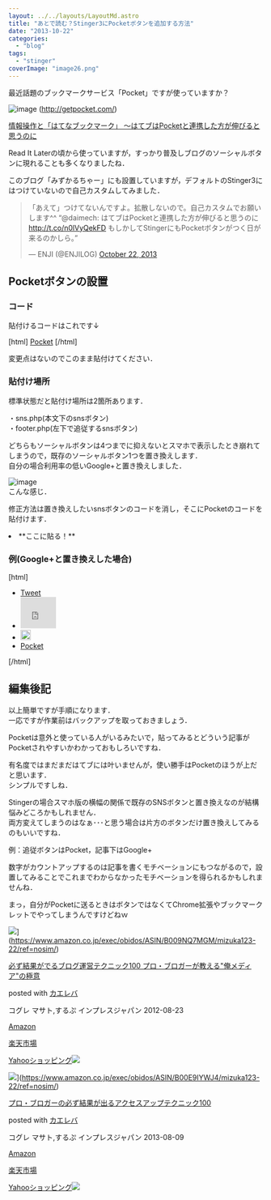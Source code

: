 ```yaml
---
layout: ../../layouts/LayoutMd.astro
title: "あとで読む？Stinger3にPocketボタンを追加する方法"
date: "2013-10-22"
categories: 
  - "blog"
tags: 
  - "stinger"
coverImage: "image26.png"
---
```


最近話題のブックマークサービス「Pocket」ですが使っていますか？

![image](/archive/images/image26.png "image")
(http://getpocket.com/)

[情報操作と「はてなブックマーク」 ～はてブはPocketと連携した方が伸びると思うのに](http://rentalhomepage.com/hateb/)

Read It Laterの頃から使っていますが，すっかり普及しブログのソーシャルボタンに現れることも多くなりましたね．

このブログ「みずかるちゃー」にも設置していますが，デフォルトのStinger3にはつけていないので自己カスタムしてみました．

<blockquote class="twitter-tweet"><p>「あえて」つけてないんですよ。拡散しないので。自己カスタムでお願いします^^ “@daimech: はてブはPocketと連携した方が伸びると思うのに <a href="http://t.co/n0lVyQekFD">http://t.co/n0lVyQekFD</a> もしかしてStingerにもPocketボタンがつく日が来るのかしら。”</p>— ENJI (@ENJILOG) <a href="https://twitter.com/ENJILOG/statuses/392486497498439680">October 22, 2013</a></blockquote>
<script src="//platform.twitter.com/widgets.js" async charset="utf-8"></script>

## Pocketボタンの設置

### コード

貼付けるコードはこれです↓

\[html\] <a href="https://getpocket.com/save" class="pocket-btn" data-lang="en" data-save-url="<?php get\_permalink(); ?>" data-pocket-count="vertical" data-pocket-align="left" >Pocket</a> <script type="text/javascript">!function(d,i){if(!d.getElementById(i)){var j=d.createElement("script");j.id=i;j.src="https://widgets.getpocket.com/v1/j/btn.js?v=1";var w=d.getElementById(i);d.body.appendChild(j);}}(document,"pocket-btn-js");</script> \[/html\]

変更点はないのでこのまま貼付けてください．

### 貼付け場所

標準状態だと貼付け場所は2箇所あります．

・sns.php(本文下のsnsボタン)  
・footer.php(左下で追従するsnsボタン)

どちらもソーシャルボタンは4つまでに抑えないとスマホで表示したとき崩れてしまうので，既存のソーシャルボタン1つを置き換えします．  
自分の場合利用率の低いGoogle+と置き換えしました．

![image](/archive/images/image27.png "image")  
こんな感じ．

修正方法は置き換えしたいsnsボタンのコードを消し，そこにPocketのコードを貼付けます．

<li>**ここに貼る！**</li>

### 例(Google+と置き換えした場合)

\[html\] <div class="sns"> <ul class="snsb clearfix"> <li> <a href="https://twitter.com/share" class="twitter-share-button" data-count="vertical" data-via="mizuka123" data-url="<?php the\_permalink(); ?>" data-text="<?php the\_title(); ?>">Tweet</a><script type="text/javascript" src="//platform.twitter.com/widgets.js"></script> </li> <li> <iframe src="http://www.facebook.com/plugins/like.php?href=<?php the\_permalink(); ?>&amp;layout=box\_count&amp;show\_faces=false&amp;width=50&amp;action=like&amp;colorscheme=light&amp;height=62" scrolling="no" frameborder="0" style="border:none; overflow:hidden; width:70px; height:62px;" allowTransparency="true"></iframe> </li> <li> <a href="http://b.hatena.ne.jp/entry/<?php the\_permalink(); ?>" class="hatena-bookmark-button" data-hatena-bookmark-title="<?php the\_title(); ?>｜<?php bloginfo('name'); ?>" data-hatena-bookmark-layout="vertical" title="このエントリーをはてなブックマークに追加"><img src="http://b.st-hatena.com/images/entry-button/button-only.gif" alt="このエントリーをはてなブックマークに追加" width="20" height="20" style="border: none;" /></a><script type="text/javascript" src="http://b.st-hatena.com/js/bookmark\_button.js" charset="utf-8" async="async"></script> </li> <li> <a href="https://getpocket.com/save" class="pocket-btn" data-lang="en" data-save-url="<?php get\_permalink(); ?>" data-pocket-count="vertical" data-pocket-align="left" >Pocket</a> <script type="text/javascript">!function(d,i){if(!d.getElementById(i)){var j=d.createElement("script");j.id=i;j.src="https://widgets.getpocket.com/v1/j/btn.js?v=1";var w=d.getElementById(i);d.body.appendChild(j);}}(document,"pocket-btn-js");</script> </li> </ul> </div> \[/html\]

## 編集後記

以上簡単ですが手順になります．  
一応ですが作業前はバックアップを取っておきましょう．

Pocketは意外と使っている人がいるみたいで，貼ってみるとどういう記事がPocketされやすいかわかっておもしろいですね．

有名度ではまだまだはてブには叶いませんが，使い勝手はPocketのほうが上だと思います．  
シンプルですしね．

Stingerの場合スマホ版の横幅の関係で既存のSNSボタンと置き換えなのが結構悩みどころかもしれません．  
両方変えてしまうのはなぁ･･･と思う場合は片方のボタンだけ置き換えしてみるのもいいですね．

例：追従ボタンはPocket，記事下はGoogle+

数字がカウントアップするのは記事を書くモチベーションにもつながるので，設置してみることでこれまでわからなかったモチベーションを得られるかもしれませんね．

まっ，自分がPocketに送るときはボタンではなくてChrome拡張やブックマークレットでやってしまうんですけどねｗ

![](/archive/images/51R5X8BZm-L._SL160_.jpg)](https://www.amazon.co.jp/exec/obidos/ASIN/B009NQ7MGM/mizuka123-22/ref=nosim/)

[必ず結果がでるブログ運営テクニック100 プロ・ブロガーが教える"俺メディア"の極意](https://www.amazon.co.jp/exec/obidos/ASIN/B009NQ7MGM/mizuka123-22/ref=nosim/)

posted with [カエレバ](http://kaereba.com)

コグレ マサト,するぷ インプレスジャパン 2012-08-23

[Amazon](http://www.amazon.co.jp/gp/search?keywords=%8B%C9%88%D3%20%83u%83%8D%83O%89%5E%89c%83e%83N%83j%83b%83N100&__mk_ja_JP=%83J%83%5E%83J%83i&tag=mizuka123-22 "アマゾン")

[楽天市場](http://hb.afl.rakuten.co.jp/hgc/032b53ee.4b34c5ee.0f4a541e.f440145e/?pc=http%3A%2F%2Fsearch.rakuten.co.jp%2Fsearch%2Fmall%2F%25E6%25A5%25B5%25E6%2584%258F%2520%25E3%2583%2596%25E3%2583%25AD%25E3%2582%25B0%25E9%2581%258B%25E5%2596%25B6%25E3%2583%2586%25E3%2582%25AF%25E3%2583%258B%25E3%2583%2583%25E3%2582%25AF100%2F-%2Ff.1-p.1-s.1-sf.0-st.A-v.2%3Fx%3D0%26scid%3Daf_ich_link_urltxt%26m%3Dhttp%3A%2F%2Fm.rakuten.co.jp%2F "楽天市場")

[Yahooショッピング![](//ad.jp.ap.valuecommerce.com/servlet/gifbanner?sid=3066752&pid=881990642)](//ck.jp.ap.valuecommerce.com/servlet/referral?sid=3066752&pid=881990642&vc_url=http%3A%2F%2Fshopping.search.yahoo.co.jp%2Fsearch%3FuIv%3Don%26ei%3DUTF-8%26tab_ex%3Dcommerce%26slider%3D0%26va%3D%25E6%25A5%25B5%25E6%2584%258F%2520%25E3%2583%2596%25E3%2583%25AD%25E3%2582%25B0%25E9%2581%258B%25E5%2596%25B6%25E3%2583%2586%25E3%2582%25AF%25E3%2583%258B%25E3%2583%2583%25E3%2582%25AF100 "Yahooショッピング")

![](/archive/images/51OmKlbWagL._SL160_.jpg)](https://www.amazon.co.jp/exec/obidos/ASIN/B00E9IYWJ4/mizuka123-22/ref=nosim/)

[プロ・ブロガーの必ず結果が出るアクセスアップテクニック100](https://www.amazon.co.jp/exec/obidos/ASIN/B00E9IYWJ4/mizuka123-22/ref=nosim/)

posted with [カエレバ](http://kaereba.com)

コグレ マサト,するぷ インプレスジャパン 2013-08-09

[Amazon](http://www.amazon.co.jp/gp/search?keywords=%83A%83N%83Z%83X%83A%83b%83v%83e%83N%83j%83b%83N100%20%83v%83%8D%81E%83u%83%8D%83K%81%5B&__mk_ja_JP=%83J%83%5E%83J%83i&tag=mizuka123-22 "アマゾン")

[楽天市場](http://hb.afl.rakuten.co.jp/hgc/032b53ee.4b34c5ee.0f4a541e.f440145e/?pc=http%3A%2F%2Fsearch.rakuten.co.jp%2Fsearch%2Fmall%2F%25E3%2582%25A2%25E3%2582%25AF%25E3%2582%25BB%25E3%2582%25B9%25E3%2582%25A2%25E3%2583%2583%25E3%2583%2597%25E3%2583%2586%25E3%2582%25AF%25E3%2583%258B%25E3%2583%2583%25E3%2582%25AF100%2520%25E3%2583%2597%25E3%2583%25AD%25E3%2583%25BB%25E3%2583%2596%25E3%2583%25AD%25E3%2582%25AC%25E3%2583%25BC%2F-%2Ff.1-p.1-s.1-sf.0-st.A-v.2%3Fx%3D0%26scid%3Daf_ich_link_urltxt%26m%3Dhttp%3A%2F%2Fm.rakuten.co.jp%2F "楽天市場")

[Yahooショッピング![](//ad.jp.ap.valuecommerce.com/servlet/gifbanner?sid=3066752&pid=881990642)](//ck.jp.ap.valuecommerce.com/servlet/referral?sid=3066752&pid=881990642&vc_url=http%3A%2F%2Fshopping.search.yahoo.co.jp%2Fsearch%3FuIv%3Don%26ei%3DUTF-8%26tab_ex%3Dcommerce%26slider%3D0%26va%3D%25E3%2582%25A2%25E3%2582%25AF%25E3%2582%25BB%25E3%2582%25B9%25E3%2582%25A2%25E3%2583%2583%25E3%2583%2597%25E3%2583%2586%25E3%2582%25AF%25E3%2583%258B%25E3%2583%2583%25E3%2582%25AF100%2520%25E3%2583%2597%25E3%2583%25AD%25E3%2583%25BB%25E3%2583%2596%25E3%2583%25AD%25E3%2582%25AC%25E3%2583%25BC "Yahooショッピング")
